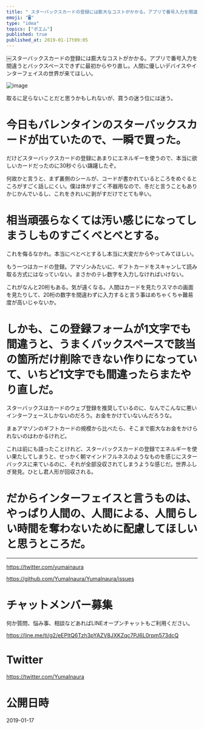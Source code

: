 ```yaml
---
title: "￼スターバックスカードの登録には膨大なコストがかかる。アプリで番号入力を間違うとバックスペースできずに最初からやり直し。人間に優しいデバイス"
emoji: "🖥"
type: "idea"
topics: ["ポエム"]
published: true
published_at: 2019-01-17t09:05
---
```


￼スターバックスカードの登録には膨大なコストがかかる。アプリで番号入力を間違うとバックスペースできずに最初からやり直し。人間に優しいデバイスやインターフェイスの世界が来てほしい。

![image](https://user-images.githubusercontent.com/13635059/51286531-c4927700-1a36-11e9-948b-638fcb62cdf2.png)

取るに足らないことだと思うかもしれないが、買うの迷う位には迷う。

# 今日もバレンタインのスターバックスカードが出ていたので、一瞬で買った。

だけどスターバックスカードの登録にあまりにエネルギーを使うので、本当に欲しいカードだったのに30秒ぐらい躊躇したぞ。

何故かと言うと、まず裏側のシールが、コードが書かれているところをめぐるところがすごく話しにくい。僕は体がすごく不器用なので、冬だと言うこともありかじかんでいるし、これをきれいに剥がすだけでとても辛い。

# 相当頑張らなくては汚い感じになってしまうしものすごくべとべとする。

これを侮るなかれ。本当にべとべとするし本当に大変だからやってみてほしい。

もう一つはカードの登録。アマゾンみたいに、ギフトカードをスキャンして読み取る方式にはなっていない。まさかのテレ数字を入力しなければいけない。

これがなんと20桁もある。気が遠くなる。人間はカードを見たりスマホの画面を見たりして、20桁の数字を間違わずに入力すると言う事はめちゃくちゃ難易度が高いじゃないか。

# しかも、この登録フォームが1文字でも間違うと、うまくバックスペースで該当の箇所だけ削除できない作りになっていて、いちど1文字でも間違ったらまたやり直しだ。

スターバックスはカードのウェブ登録を推奨しているのに、なんでこんなに悪いインターフェースしかないのだろう。お金をかけていないんだろうな。

まぁアマゾンのギフトカードの規模から比べたら、そこまで膨大なお金をかけられないのはわかるけれど。

これは前にも語ったことけれど、スターバックスカードの登録でエネルギーを使い果たしてしまうと、せっかく朝マインドフルネスのようなものを感じにスターバックスに来ているのに、それが全部没収されてしまうような感じだ。世界ふしぎ発見。ひとし君人形が回収される。

# だからインターフェイスと言うものは、やっぱり人間の、人間による、人間らしい時間を奪わないために配慮してほしいと思うところだ。

---

https://twitter.com/yumainaura

https://github.com/YumaInaura/YumaInaura/issues












<!-- Update From Qiita API -->

# チャットメンバー募集


何か質問、悩み事、相談などあればLINEオープンチャットもご利用ください。

https://line.me/ti/g2/eEPltQ6Tzh3pYAZV8JXKZqc7PJ6L0rpm573dcQ





# Twitter


https://twitter.com/YumaInaura


<!-- Update From Qiita API -->



# 公開日時

2019-01-17

